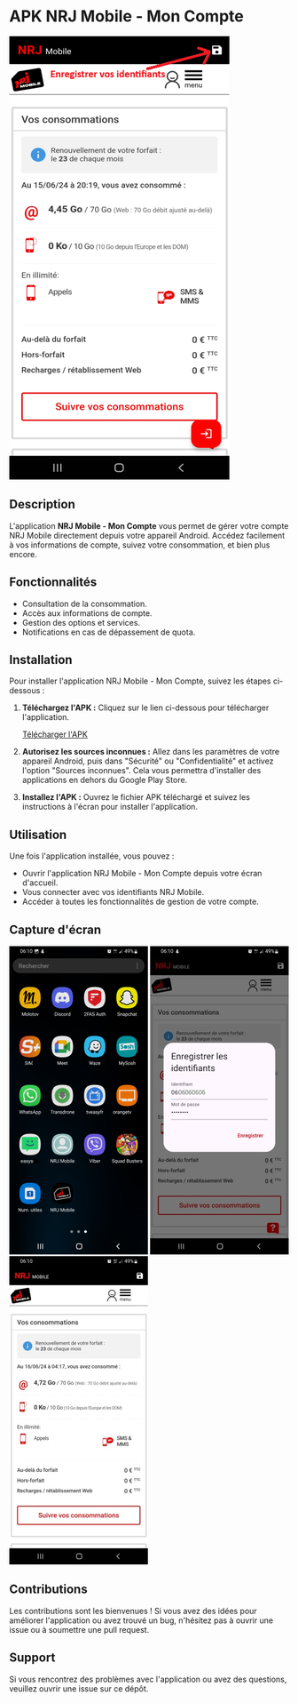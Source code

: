 # APK NRJ Mobile - Mon Compte

![NRJ](https://raw.githubusercontent.com/lafouine022/nrj_mobile/main/images/nrj.png)

## Description

L'application **NRJ Mobile - Mon Compte** vous permet de gérer votre compte NRJ Mobile directement depuis votre appareil Android. Accédez facilement à vos informations de compte, suivez votre consommation, et bien plus encore.

## Fonctionnalités

- Consultation de la consommation.
- Accès aux informations de compte.
- Gestion des options et services.
- Notifications en cas de dépassement de quota.

## Installation

Pour installer l'application NRJ Mobile - Mon Compte, suivez les étapes ci-dessous :

1. **Téléchargez l'APK :** Cliquez sur le lien ci-dessous pour télécharger l'application.
   
   [Télécharger l'APK](https://github.com/lafouine022/nrj_mobile/raw/main/nrj.apk)

2. **Autorisez les sources inconnues :** Allez dans les paramètres de votre appareil Android, puis dans "Sécurité" ou "Confidentialité" et activez l'option "Sources inconnues". Cela vous permettra d'installer des applications en dehors du Google Play Store.

3. **Installez l'APK :** Ouvrez le fichier APK téléchargé et suivez les instructions à l'écran pour installer l'application.

## Utilisation

Une fois l'application installée, vous pouvez :

- Ouvrir l'application NRJ Mobile - Mon Compte depuis votre écran d'accueil.
- Vous connecter avec vos identifiants NRJ Mobile.
- Accéder à toutes les fonctionnalités de gestion de votre compte.

## Capture d'écran

![Capture d'écran de l'application NRJ Mobile - Home](https://raw.githubusercontent.com/lafouine022/nrj_mobile/main/images/1.png)
![Capture d'écran de l'application NRJ Mobile - Config](https://raw.githubusercontent.com/lafouine022/nrj_mobile/main/images/2.jpg)
![Capture d'écran de l'application NRJ Mobile - Mon Compte](https://raw.githubusercontent.com/lafouine022/nrj_mobile/main/images/3.jpg)

## Contributions

Les contributions sont les bienvenues ! Si vous avez des idées pour améliorer l'application ou avez trouvé un bug, n'hésitez pas à ouvrir une issue ou à soumettre une pull request.

## Support

Si vous rencontrez des problèmes avec l'application ou avez des questions, veuillez ouvrir une issue sur ce dépôt.

